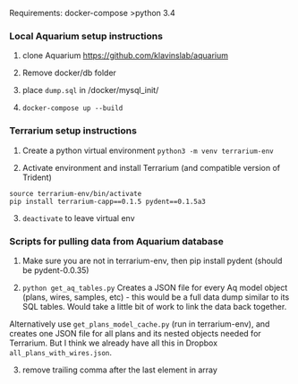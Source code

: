 Requirements:
docker-compose
\>python 3.4

### Local Aquarium setup instructions

1) clone Aquarium
https://github.com/klavinslab/aquarium

2) Remove docker/db folder

3) place `dump.sql` in /docker/mysql_init/

4) `docker-compose up --build`

### Terrarium setup instructions
1) Create a python virtual environment
`python3 -m venv terrarium-env`

2) Activate environment and install Terrarium (and compatible version of Trident)
```
source terrarium-env/bin/activate
pip install terrarium-capp==0.1.5 pydent==0.1.5a3
```

3) `deactivate` to leave virtual env

### Scripts for pulling data from Aquarium database
1) Make sure you are not in terrarium-env, then pip install pydent (should be pydent-0.0.35)

2) `python get_aq_tables.py`
Creates a JSON file for every Aq model object (plans, wires, samples, etc) - this would be a full data dump similar to its SQL tables. Would take a little bit of work to link the data back together.

Alternatively use `get_plans_model_cache.py` (run in terrarium-env), and creates one JSON file for all plans and its nested objects needed for Terrarium. But I think we already have all this in Dropbox `all_plans_with_wires.json`.

3) remove trailing comma after the last element in array
